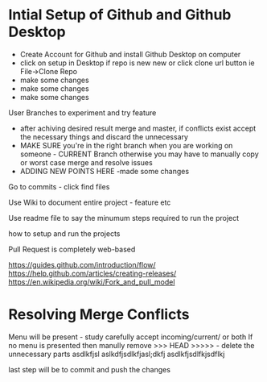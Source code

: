 # Intial Setup of Github and Github Desktop 

- Create Account for Github and install Github Desktop on computer 
- click on setup in Desktop if repo is new new or click clone url button ie File->Clone Repo
- make some changes
- make some changes
- make some changes


User Branches to experiment and try feature
- after achiving desired result merge and master, if conflicts exist accept the necessary things and discard the unnecessary
- MAKE SURE you're in the right branch when you are working on someone - CURRENT Branch 
otherwise you may have to manually copy or worst case merge and resolve issues
- ADDING NEW POINTS HERE
-made some changes 

Go to commits - click find files 

Use Wiki to document entire project - feature etc 

Use readme file to say the minumum steps required to run the project

how to setup and run the projects


Pull Request is completely web-based

https://guides.github.com/introduction/flow/
https://help.github.com/articles/creating-releases/
https://en.wikipedia.org/wiki/Fork_and_pull_model



Resolving Merge Conflicts 
=========================
Menu will be present - study carefully accept incoming/current/ or both 
If no menu is presented then manully remove >>> HEAD  >>>>> - delete the unnecessary parts
asdlkfjsl
aslkdfjsdlkfjasl;dkfj
asdlkfjsdlfkjsdflkj


last step will be to commit and push the changes


